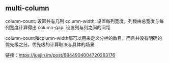 ## multi-column


column-count: 设置共有几列
column-width: 设置每列宽度，列数由总宽度与每列宽度计算得出
column-gap: 设置列与列之间的间距

column-count和column-width都可以用来定义分栏的数目，而且并没有明确的优先级之分。优先级的计算取决与具体的场景


链接：https://juejin.im/post/6844904004720263176
